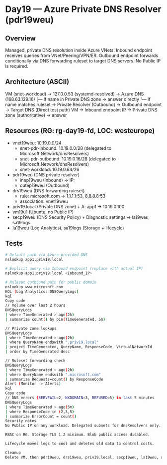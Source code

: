 # Day19 — Azure Private DNS Resolver (pdr19weu)

## Overview
Managed, private DNS resolution inside Azure VNets. Inbound endpoint receives queries from VNet/Peering/VPN/ER. Outbound endpoint forwards conditionally via DNS forwarding ruleset to target DNS servers. No Public IP is required.

## Architecture (ASCII)
VM (snet-workload) -> 127.0.0.53 (systemd-resolved)
  -> Azure DNS (168.63.129.16)
    ├─ if name in Private DNS zone -> answer directly
    └─ if name matches ruleset -> Private Resolver (Outbound) -> Outbound endpoint -> Target DNS
(Direct test path) VM -> Inbound endpoint IP -> Private DNS zone (authoritative) -> answer

## Resources (RG: rg-day19-fd, LOC: westeurope)
- vnet19weu: 10.19.0.0/24
  - snet-pdr-inbound: 10.19.0.0/28 (delegated to Microsoft.Network/dnsResolvers)
  - snet-pdr-outbound: 10.19.0.16/28 (delegated to Microsoft.Network/dnsResolvers)
  - snet-workload: 10.19.0.64/26
- pdr19weu (DNS private resolver)
  - inep19weu (Inbound) -> IP: <fill-after-deploy>
  - outep19weu (Outbound)
- drs19weu (DNS forwarding ruleset)
  - rule: microsoft.com -> 1.1.1.1:53, 8.8.8.8:53
  - association: vnet19weu
- priv19.local (Private DNS zone) + A: app1 -> 10.19.0.100
- vm19u1 (Ubuntu, no Public IP)
- secp19weu (DNS Security Policy) + Diagnostic settings -> la19weu, sa19logs<unique>
- la19weu (Log Analytics), sa19logs<unique> (Storage + lifecycle)

## Tests
```bash
# Default path via Azure-provided DNS
nslookup app1.priv19.local

# Explicit query via Inbound endpoint (replace with actual IP)
nslookup app1.priv19.local <Inbound_IP>

# Ruleset outbound path for public domain
nslookup www.microsoft.com
KQL (Log Analytics: DNSQueryLogs)
kql
Copy code
// Volume over last 2 hours
DNSQueryLogs
| where TimeGenerated > ago(2h)
| summarize count() by bin(TimeGenerated, 5m)

// Private zone lookups
DNSQueryLogs
| where TimeGenerated > ago(2h)
| where QueryName endswith ".priv19.local"
| project TimeGenerated, QueryName, ResponseCode, VirtualNetworkId
| order by TimeGenerated desc

// Ruleset forwarding check
DNSQueryLogs
| where TimeGenerated > ago(2h)
| where QueryName endswith ".microsoft.com"
| summarize Requests=count() by ResponseCode
Alert (Monitor -> Alerts)
kql
Copy code
// DNS errors (SERVFAIL=2, NXDOMAIN=3, REFUSED=5) in last 5 minutes
DNSQueryLogs
| where TimeGenerated > ago(5m)
| where ResponseCode in (2,3,5)
| summarize ErrorCount = count()
Security notes
No Public IP on any workload. Delegated subnets for dnsResolvers only.

RBAC on RG. Storage TLS 1.2 minimum. Blob public access disabled.

Lifecycle moves logs to cool and deletes old data to control costs.

Cleanup
Delete VM, then pdr19weu, drs19weu, priv19.local, secp19weu, la19weu, sa19logs<unique>, and finally rg-day19-fd.

